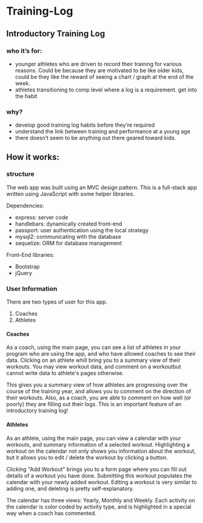# Training-Log
## Introductory Training Log

### who it’s for: 

- younger athletes who are driven to record their training for various reasons.  Could be because they are motivated to be like older kids, could be they like the reward of seeing a chart / graph at the end of the week. 
- athletes transitioning to comp level where a log is a requirement. get into the habit

### why?

- develop good training log habits before they’re required
- understand the link between training and performance at a young age
- there doesn’t seem to be anything out there geared toward kids. 

## How it works:

### structure

The web app was built using an MVC design pattern.  This is a full-stack app written using JavaScript with some helper libraries. 

Dependencies: 

- express: server code
- handlebars: dynamically created front-end
- passport: user authentication using the local strategy
- mysql2: communicating with the database
- sequelize: ORM for database management

Front-End libraries: 

- Bootstrap
- jQuery

### User Information

There are two types of user for this app.  

1. Coaches
2. Athletes

#### Coaches

As a coach, using the main page, you can see a list of athletes in your program who are using the app, and who have allowed coaches to see their data.  Clicking on an athlete whill bring you to a summary view of their workouts.  You may view workout data, and comment on a workoutbut cannot write data to athlete's pages otherwise.  

This gives you a summary view of how athletes are progressing over the course of the training year, and allows you to comment on the direction of their workouts.  Also, as a coach, you are able to comment on how well (or poorly) they are filling out their logs.  This is an important feature of an introductory training log! 

#### Athletes

As an athlete, using the main page, you can view a calendar with your workouts, and summary information of a selected workout. Highlighting a workout on the calendar not only shows you information about the workout, but it allows you to edit / delete the workout by clicking a button.

Clicking "Add Workout" brings you to a form page where you can fill out details of a workout you have done. Submitting this workout populates the calendar with your newly added workout. Editing a workout is very similar to adding one, and deleting is pretty self-explanatory. 

The calendar has three views: Yearly, Monthly and Weekly.  Each activity on the calendar is color coded by activity type, and is highlighted in a special way when a coach has commented. 

